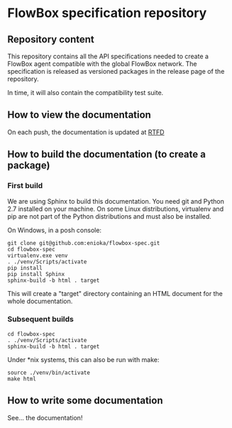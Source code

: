 # FlowBox specification repository

## Repository content

This repository contains all the API specifications needed to create a FlowBox agent compatible with the global FlowBox network. The specification is released as versioned packages in the release page of the repository.

In time, it will also contain the compatibility test suite.

## How to view the documentation

On each push, the documentation is updated at [RTFD](http://flowbox-spec.readthedocs.io/)

## How to build the documentation (to create a package)

### First build

We are using Sphinx to build this documentation. You need git and Python 2.7 installed on your machine. On some Linux distributions, virtualenv and pip are not part of the Python distributions and must also be installed.

On Windows, in a posh console:

```
git clone git@github.com:enioka/flowbox-spec.git
cd flowbox-spec
virtualenv.exe venv
. ./venv/Scripts/activate
pip install 
pip install Sphinx
sphinx-build -b html . target
```

This will create a "target" directory containing an HTML document for the whole documentation.

### Subsequent builds

```
cd flowbox-spec
. ./venv/Scripts/activate
sphinx-build -b html . target
```

Under *nix systems, this can also be run with make:
```
source ./venv/bin/activate
make html
```

## How to write some documentation

See... the documentation!
